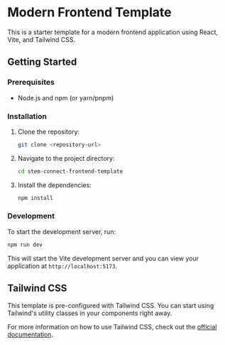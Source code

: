 # Modern Frontend Template

This is a starter template for a modern frontend application using React, Vite, and Tailwind CSS.

## Getting Started

### Prerequisites

- Node.js and npm (or yarn/pnpm)

### Installation

1. Clone the repository:
   ```sh
   git clone <repository-url>
   ```
2. Navigate to the project directory:
   ```sh
   cd stem-connect-frontend-template
   ```
3. Install the dependencies:
   ```sh
   npm install
   ```

### Development

To start the development server, run:

```sh
npm run dev
```

This will start the Vite development server and you can view your application at `http://localhost:5173`.

## Tailwind CSS

This template is pre-configured with Tailwind CSS. You can start using Tailwind's utility classes in your components right away.

For more information on how to use Tailwind CSS, check out the [official documentation](https://tailwindcss.com/docs).